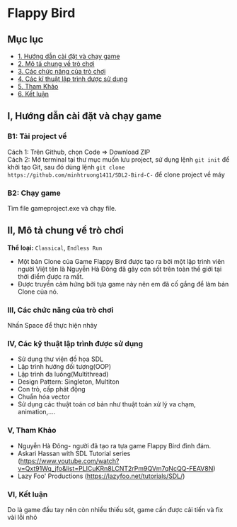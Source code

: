 # Flappy Bird
<a name="ve-dau-trang"/>

##  Mục lục
* [1. Hướng dẫn cài đặt và chạy game](#cai-dat)
* [2. Mô tả chung về trò chơi](#mo-ta)
* [3. Các chức năng của trò chơi](#chuc-nang)
* [4. Các kĩ thuật lập trình được sử dụng](#ki-thuat)
* [5. Tham Khảo](#ho-tro)
* [6. Kết luận](#ket-luan)


<a name="cai-dat"/>

## I, Hướng dẫn cài đặt và chạy game
  ### B1: Tải project về
  Cách 1: Trên Github, chọn Code => Download ZIP  
  Cách 2: Mở terminal tại thư mục muốn lưu project, sử dụng lệnh `git init` để khởi tạo Git, sau đó dùng lệnh `git clone https://github.com/minhtruong1411/SDL2-Bird-C-` để clone project về máy  
  ### B2: Chạy game
  Tìm file gameproject.exe và chạy file.

<a name="mo-ta"/>

## II, Mô tả chung về trò chơi
  **Thể loại:** `Classical`, `Endless Run`
- Một bản Clone của Game Flappy Bird được tạo ra bởi một lập trình viên người Việt tên là Nguyễn Hà Đông đã gây cơn sốt 
 trên toàn thế giới tại thời điểm được ra mắt.
- Được truyền cảm hứng bởi tựa game này nên em đã cố gắng để làm bản Clone của nó.
 
 <a name = "chuc-nang"/>

### III, Các chức năng của trò chơi
Nhấn Space để thực hiện nhảy

<a name = "ki-thuat"/>

### IV, Các kỹ thuật lập trình được sử dụng
  - Sử dụng thư viện đồ họa SDL
  - Lập trình hướng đối tượng(OOP)
  - Lập trình đa luồng(Multithread)
  - Design Pattern: Singleton, Multiton
  - Con trỏ, cấp phát động
  - Chuẩn hóa vector
  - Sử dụng các thuật toán cơ bản như thuật toán xử lý va chạm, animation,....
    

<a name = "ho-tro"/>

### V, Tham Khảo 
- Nguyễn Hà Đông- người đã tạo ra tựa game Flappy Bird đình đám.
- Askari Hassan with SDL Tutorial series (https://www.youtube.com/watch?v=Qxt91Wq_jfo&list=PLICuKRn8LCNT2rPm9QVm7qNcQQ-FEAV8N)
- Lazy Foo' Productions (https://lazyfoo.net/tutorials/SDL/)
### VI, Kết luận
  Do là game đầu tay nên còn nhiều thiếu sót, game cần được cải tiến và fix vài lỗi nhỏ
  
